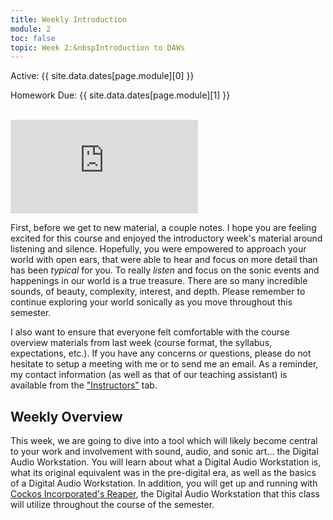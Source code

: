 ```yaml
---
title: Weekly Introduction
module: 2
toc: false
topic: Week 2:&nbspIntroduction to DAWs
---
```


Active: {{ site.data.dates[page.module][0] }}

Homework Due: {{ site.data.dates[page.module][1] }}


<br />


<div class="embed-responsive embed-responsive-16by9"><iframe class="embed-responsive-item" src="https://www.youtube.com/embed/6bfK72O4kx8" frameborder="0" allow="accelerometer; autoplay; encrypted-media; gyroscope; picture-in-picture" allowfullscreen></iframe></div>

First, before we get to new material, a couple notes. I hope you are feeling excited for this course and enjoyed the introductory week's material around listening and silence. Hopefully, you were empowered to approach your world with open ears, that were able to hear and focus on more detail than has been _typical_ for you. To really _listen_ and focus on the sonic events and happenings in our world is a true treasure. There are so many incredible sounds, of beauty, complexity, interest, and depth. Please remember to continue exploring your world sonically as you move throughout this semester.

I also want to ensure that everyone felt comfortable with the course overview materials from last week (course format, the syllabus, expectations, etc.). If you have any concerns or questions, please do not hesitate to setup a meeting with me or to send me an email. As a reminder, my contact information (as well as that of our teaching assistant) is available from the ["Instructors"]({{site.baseurl}}/instructors) tab.


## Weekly Overview

This week, we are going to dive into a tool which will likely become central to your work and involvement with sound, audio, and sonic art... the Digital Audio Workstation. You will learn about what a Digital Audio Workstation is, what its original equivalent was in the pre-digital era, as well as the basics of a Digital Audio Workstation. In addition, you will get up and running with [Cockos Incorporated's Reaper](https://www.reaper.fm), the Digital Audio Workstation that this class will utilize throughout the course of the semester.
